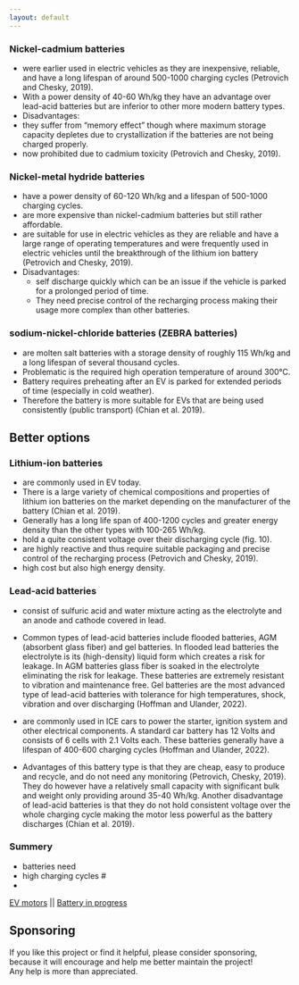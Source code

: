 ```yaml
---
layout: default
---
```


### Nickel-cadmium batteries
- were earlier used in electric vehicles as they are inexpensive, reliable, and have a long lifespan of around 500-1000 charging cycles
(Petrovich and Chesky, 2019). 
- With a power density of 40-60 Wh/kg they have an advantage over lead-acid batteries but are inferior to other more modern battery types.
- Disadvantages: 
 - they suffer from “memory effect” though where maximum storage capacity depletes due to crystallization if the batteries are not being charged properly. 
 - now prohibited due to cadmium toxicity (Petrovich and Chesky, 2019).

### Nickel-metal hydride batteries
- have a power density of 60-120 Wh/kg and a lifespan of 500-1000 charging cycles. 
- are more expensive than nickel-cadmium batteries but still rather affordable. 
- are suitable for use in electric vehicles as they are reliable and have a large range of operating temperatures and were frequently used in electric vehicles until the breakthrough of the lithium ion battery (Petrovich and Chesky, 2019).
- Disadvantages: 
  - self discharge quickly which can be an issue if the vehicle is parked for a prolonged period of time. 
  - They need precise control of the recharging process making their usage more complex than other batteries.


### sodium-nickel-chloride batteries (ZEBRA batteries)
- are molten salt batteries with a storage density of roughly 115 Wh/kg and a long lifespan of several thousand cycles.
- Problematic is the required high operation temperature of around 300°C. 
- Battery requires preheating after an EV is parked for extended periods of time (especially in cold weather). 
- Therefore the battery is more suitable for EVs that are being used consistently (public transport) (Chian et al. 2019).


## Better options

### Lithium-ion batteries 
- are commonly used in EV today. 
- There is a large variety of chemical compositions and properties of lithium ion batteries on the market
depending on the manufacturer of the battery (Chian et al. 2019). 
- Generally has a long life span of 400-1200 cycles and greater energy density than
the other types with 100-265 Wh/kg. 
- hold a quite consistent voltage over their discharging cycle (fig. 10). 
- are highly reactive and thus require suitable packaging and precise control of the recharging process (Petrovich
and Chesky, 2019). 
- high cost but also high energy density.

### Lead-acid batteries 
- consist of sulfuric acid and water mixture acting as the
electrolyte and an anode and cathode covered in lead. 
- Common types of lead-acid
batteries include flooded batteries, AGM (absorbent glass fiber) and gel batteries. In
flooded lead batteries the electrolyte is its (high-density) liquid form which creates a
risk for leakage. In AGM batteries glass fiber is soaked in the electrolyte eliminating
the risk for leakage. These batteries are extremely resistant to vibration and
maintenance free. Gel batteries are the most advanced type of lead-acid batteries
with tolerance for high temperatures, shock, vibration and over discharging (Hoffman
and Ulander, 2022).

- are commonly used in ICE cars to power the starter, ignition
system and other electrical components. A standard car battery has 12 Volts and
consists of 6 cells with 2.1 Volts each. These batteries generally have a lifespan of
400-600 charging cycles (Hoffman and Ulander, 2022).

- Advantages of this battery type is that they are cheap, easy to produce and recycle,
and do not need any monitoring (Petrovich, Chesky, 2019). They do however have a
relatively small capacity with significant bulk and weight only providing around 35-40
Wh/kg. Another disadvantage of lead-acid batteries is that they do not hold
consistent voltage over the whole charging cycle making the motor less powerful as
the battery discharges (Chian et al. 2019).

### Summery
- batteries need
 - high charging cycles #
 - 


[EV motors](./evEngine.md) || [Battery in progress](./batteries.md) 



## Sponsoring

If you like this project or find it helpful, please consider sponsoring, <br>
because it will encourage and help me better maintain the project! <br>
Any help is more than appreciated. 
